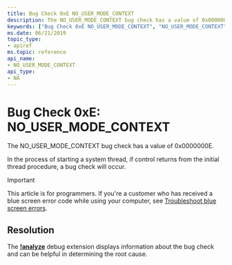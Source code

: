 ```yaml
---
title: Bug Check 0xE NO_USER_MODE_CONTEXT
description: The NO_USER_MODE_CONTEXT bug check has a value of 0x0000000E.This bug check appears very infrequently.
keywords: ["Bug Check 0xE NO_USER_MODE_CONTEXT", "NO_USER_MODE_CONTEXT"]
ms.date: 06/21/2019
topic_type:
- apiref
ms.topic: reference
api_name:
- NO_USER_MODE_CONTEXT
api_type:
- NA
---
```


# Bug Check 0xE: NO\_USER\_MODE\_CONTEXT

The NO\_USER\_MODE\_CONTEXT bug check has a value of 0x0000000E.

In the process of starting a system thread, if control returns from the initial thread procedure, a bug check will occur.

> [!IMPORTANT]
> This article is for programmers. If you're a customer who has received a blue screen error code while using your computer, see [Troubleshoot blue screen errors](https://www.windows.com/stopcode).

## Resolution
The [**!analyze**](../debuggercmds/-analyze.md) debug extension displays information about the bug check and can be helpful in determining the root cause.
